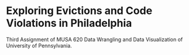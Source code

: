 
# Exploring Evictions and Code Violations in Philadelphia

Third Assignment of MUSA 620 Data Wrangling and Data Visualization of University of Pennsylvania.
